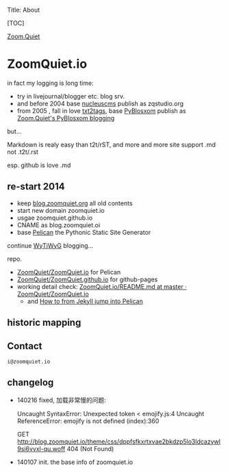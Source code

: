 Title: About

[TOC]

[Zoom.Quiet](/zoom-quiet.html)

# ZoomQuiet.io
in fact my logging is long time:

- try in livejournal/blogger etc. blog srv.
- and before 2004 base [nucleuscms](http://nucleuscms.org) publish as zqstudio.org
- from 2005 , fall in love [txt2tags](http://txt2tags.org/), base [PyBlosxom](http://pyblosxom.bluesock.org/) publish as [Zoom.Quiet's PyBlosxom blogging](http://blog.zoomquiet.org/pyblosxom/)

but...

Markdown is realy easy than t2t/rST,
and more and more site support .md not .t2t/.rst

esp. github is love .md


## re-start 2014

- keep [blog.zoomquiet.org](http://blog.zoomquiet.org/pyblosxom/) all old contents
- start new domain zoomquiet.io
- usgae zoomquiet.github.io
- CNAME as blog.zoomquiet.oi
- base [Pelican](http://getpelican.com/) the Pythonic Static Site Generator

continue [WyTiWyG](http://wiki.woodpecker.org.cn/moin/WyTiWyG) blogging...


repo.

- [ZoomQuiet/ZoomQuiet.io](https://github.com/ZoomQuiet/ZoomQuiet.io) for Pelican
- [ZoomQuiet/ZoomQuiet.github.io](https://github.com/ZoomQuiet/ZoomQuiet.github.io) for github-pages
- working detail check: [ZoomQuiet.io/README.md at master · ZoomQuiet/ZoomQuiet.io](https://github.com/ZoomQuiet/ZoomQuiet.io/blob/master/README.md)
    - and [How to from Jekyll jump into Pelican](http://qpython-android.github.io/chaos/jekyll-to-pelican.html)
    

## historic mapping

## Contact

`i@zoomquiet.io`

## changelog
- 140216 fixed, 加载非常慢的问题:

    Uncaught SyntaxError: Unexpected token < emojify.js:4
    Uncaught ReferenceError: emojify is not defined (index):360

    GET http://blog.zoomquiet.io/theme/css/dppfsfkxrtxvae2bkdzp5lo3ldcazywl9si6vvxl-qu.woff 404 (Not Found) 


- 140107 init. the base info of zoomquiet.io
